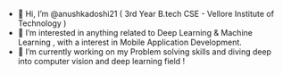 - 👋 Hi, I’m @anushkadoshi21 ( 3rd Year B.tech CSE - Vellore Institute of Technology )
- 👀 I’m interested in anything related to Deep Learning & Machine Learning , with a interest in Mobile Application Development.
- 🌱 I’m currently working on my Problem solving skills and diving deep into computer vision and deep learning field !

<!---
anushkadoshi21/anushkadoshi21 is a ✨ special ✨ repository because its `README.md` (this file) appears on your GitHub profile.
You can click the Preview link to take a look at your changes.
--->
